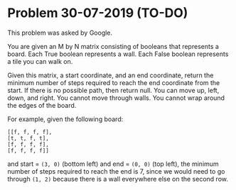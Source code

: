 # Problem 30-07-2019 (TO-DO)

This problem was asked by Google.

You are given an M by N matrix consisting of booleans that represents a board. Each True boolean represents a wall. Each False boolean represents a tile you can walk on.

Given this matrix, a start coordinate, and an end coordinate, return the minimum number of steps required to reach the end coordinate from the start. If there is no possible path, then return null. You can move up, left, down, and right. You cannot move through walls. You cannot wrap around the edges of the board.

For example, given the following board:

```
[[f, f, f, f],
[t, t, f, t],
[f, f, f, f],
[f, f, f, f]]
```

and start = ```(3, 0)``` (bottom left) and end = ```(0, 0)``` (top left), the minimum number of steps required to reach the end is 7, since we would need to go through ```(1, 2)``` because there is a wall everywhere else on the second row.
